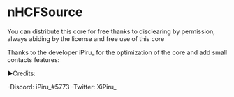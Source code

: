 # nHCFSource
You can distribute this core for free thanks to disclearing by permission, always abiding by the license and free use of this core

Thanks to the developer iPiru_ for the optimization of the core and add small contacts features: 

▶Credits:

-Discord: iPiru_#5773 
-Twitter: XiPiru_

